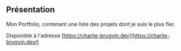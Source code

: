 ## Présentation

Mon Portfolio, contenant une liste des projets dont je suis le plus fier.

Disponible à l'adresse [https://charlie-brugvin.dev](https://charlie-brugvin.dev/)
